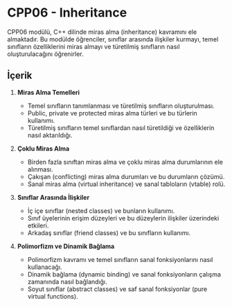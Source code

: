 # CPP06 - Inheritance

CPP06 modülü, C++ dilinde miras alma (inheritance) kavramını ele almaktadır. Bu modülde öğrenciler, sınıflar arasında ilişkiler kurmayı, temel sınıfların özelliklerini miras almayı ve türetilmiş sınıfların nasıl oluşturulacağını öğrenirler.

## İçerik

1. **Miras Alma Temelleri**
    
    - Temel sınıfların tanımlanması ve türetilmiş sınıfların oluşturulması.
    - Public, private ve protected miras alma türleri ve bu türlerin kullanımı.
    - Türetilmiş sınıfların temel sınıflardan nasıl türetildiği ve özelliklerin nasıl aktarıldığı.
2. **Çoklu Miras Alma**
    
    - Birden fazla sınıftan miras alma ve çoklu miras alma durumlarının ele alınması.
    - Çakışan (conflicting) miras alma durumları ve bu durumların çözümü.
    - Sanal miras alma (virtual inheritance) ve sanal tabloların (vtable) rolü.
3. **Sınıflar Arasında İlişkiler**
    
    - İç içe sınıflar (nested classes) ve bunların kullanımı.
    - Sınıf üyelerinin erişim düzeyleri ve bu düzeylerin ilişkiler üzerindeki etkileri.
    - Arkadaş sınıflar (friend classes) ve bu sınıfların kullanımı.
4. **Polimorfizm ve Dinamik Bağlama**
    
    - Polimorfizm kavramı ve temel sınıfların sanal fonksiyonlarını nasıl kullanacağı.
    - Dinamik bağlama (dynamic binding) ve sanal fonksiyonların çalışma zamanında nasıl bağlandığı.
    - Soyut sınıflar (abstract classes) ve saf sanal fonksiyonlar (pure virtual functions).
